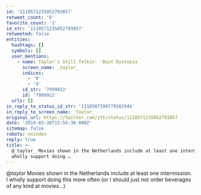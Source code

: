 ```yaml
---
id: '1110571235052793857'
retweet_count: '0'
favorite_count: '1'
id_str: '1110571235052793857'
retweeted: false
entities:
  hashtags: []
  symbols: []
  user_mentions:
    - name: Taylor's Still Talkin' 'Bout Dystopia
      screen_name: _taylor_
      indices:
        - '0'
        - '9'
      id_str: '7999922'
      id: '7999922'
  urls: []
in_reply_to_status_id_str: '1110307399779282944'
in_reply_to_screen_name: _taylor_
original_url: https://twitter.com/jth/status/1110571235052793857
date: '2019-03-26T15:56:30.000Z'
sitemap: false
robots: noindex
reply: true
title: >-
  @_taylor_ Movies shown in the Netherlands include at least one intermission. I
  wholly support doing …
---
```


@_taylor_ Movies shown in the Netherlands include at least one intermission. I wholly support doing this more often (or I should just not order beverages of any kind at movies...)